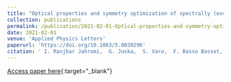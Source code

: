 ```yaml
---
title: "Optical properties and symmetry optimization of spectrally (excitonically) uniform site-controlled GaAs pyramidal quantum dots"
collection: publications
permalink: /publication/2021-02-01-Optical-properties-and-symmetry-optimization-of-spectrally-excitonically-uniform-site-controlled-GaAs-pyramidal-quantum-dots
date: 2021-02-01
venue: 'Applied Physics Letters'
paperurl: 'https://doi.org/10.1063/5.0030296'
citation: ' I. Ranjbar Jahromi,  G. Juska,  S. Varo,  F. Basso Basset,  F. Salusti,  R. Trotta,  A. Gocalinska,  F. Mattana,  E. Pelucchi,  Applied Physics Letters 118, 073103 (2021).'
---
```

[Access paper here](https://doi.org/10.1063/5.0030296){:target="_blank"}
